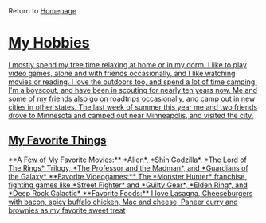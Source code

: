 <!DOCTYPE html>
<html>
<head>
<link rel="stylesheet" href="mystyle.css">
</head>
<body>
Return to <a href= "https://github.com/BDBluhm/INFOTC-1000-Midterm/blob/main/README.md"> Homepage

<h1>My Hobbies</h1>
<p>
I mostly spend my free time relaxing at home or in my dorm. I like to play video games, alone and with friends occasionally, and I like watching movies or reading. I love the outdoors too, and spend a lot of time camping. I'm a boyscout, and have been in scouting for nearly ten years now. Me and some of my friends also go on roadtrips occasionally, and camp out in new cities in other states. The last week of summer this year me and two friends drove to Minnesota and camped out near Minneapolis, and visited the city.
</p>

<h2>My Favorite Things</h2>
**A Few of My Favorite Movies:** *Alien*, *Shin Godzilla*, *The Lord of The Rings* Trilogy, *The Professor and the Madman*, and *Guardians of the Galaxy*
**Favorite Videogames:** The *Monster Hunter* franchise, fighting games like *Street Fighter* and *Guilty Gear*, *Elden Ring*, and *Deep Rock Galactic*
**Favorite Foods:** I love Lasagna, Cheeseburgers with bacon, spicy buffalo chicken, Mac and cheese, Paneer curry and brownies as my favorite sweet treat

</body>
</html>

